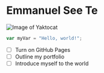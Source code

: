 # Emmanuel See Te

![Image of Yaktocat](https://avatars.githubusercontent.com/u/152991193?v=4)

``` javascript
var myVar = "Hello, world!";
```

- [ ] Turn on GitHub Pages
- [ ] Outline my portfolio
- [ ] Introduce myself to the world
